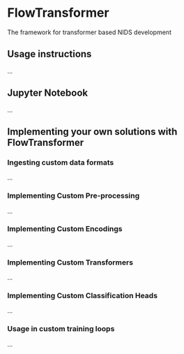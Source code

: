 # FlowTransformer
The framework for transformer based NIDS development

## Usage instructions

...

## Jupyter Notebook

...

## Implementing your own solutions with FlowTransformer

### Ingesting custom data formats

...

### Implementing Custom Pre-processing 

...

### Implementing Custom Encodings 

...

### Implementing Custom Transformers

...

### Implementing Custom Classification Heads

...

### Usage in custom training loops

...


